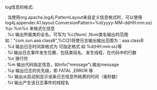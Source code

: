 log信息的格式:

>
. 当使用org.apache.log4j.PatternLayout来自定义信息格式时，可以使用log4j.appender.A1.layout.ConversionPattern=%d{yyyy-MM-ddHH:mm:ss} %p-%m%n 来格式化信息   
. %c 输出所属类的全名，可写为 %c{Num} ,Num类名输出的范围 如："com.sun.aaa.classB",%C{2}将使日志输出输出范围为：aaa.classB   
. %d 输出日志时间其格式为 可指定格式 如 %d{HH:mm:ss}等   
. %l 输出日志事件发生位置，包括类目名、发生线程，在代码中的行数   
. %n 换行符   
. %m 输出代码指定信息，如info(“message”),输出message   
. %p 输出日志的优先级，即 FATAL ,ERROR 等   
. %r 输出从启动到显示该条日志信息所耗费的时间（毫秒数）   
. %t 输出产生该日志事件的线程名   
